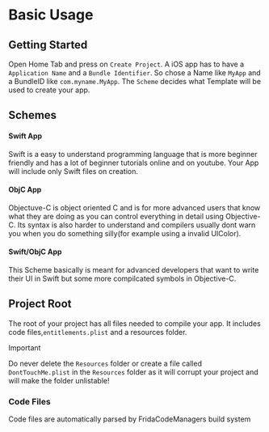 # Basic Usage

## Getting Started
Open Home Tab and press on `Create Project`.
A iOS app has to have a `Application Name` and a `Bundle Identifier`.
So chose a Name like `MyApp` and a BundleID like `com.myname.MyApp`.
The `Scheme` decides what Template will be used to create your app.


## Schemes
#### Swift App
Swift is a easy to understand programming language that is more beginner friendly and has a lot of beginner tutorials online and on youtube.
Your App will include only Swift files on creation.

#### ObjC App
Objectuve-C is object oriented C and is for more advanced users that know what they are doing as you can control everything in detail using Objective-C.
Its syntax is also harder to understand and compilers usually dont warn you when you do something silly(for example using a invalid UIColor).

#### Swift/ObjC App
This Scheme basically is meant for advanced developers that want to write their UI in Swift but some more compilcated symbols in Objective-C.

## Project Root
The root of your project has all files needed to compile your app. It includes code files,`entitlements.plist` and a resources folder.
> [!IMPORTANT]
> Do never delete the `Resources` folder or create a file called `DontTouchMe.plist` in the `Resources` folder as it will corrupt your project and will make the folder unlistable!

### Code Files
Code files are automatically parsed by FridaCodeManagers build system